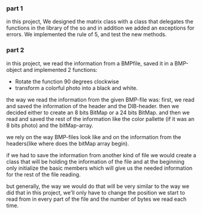 
### part 1

in this project, We designed the matrix class with a class that delegates the functions in the library of the so and in addition we added an exceptions for errors.
We implemented the rule of 5, and test the new methods.

### part 2

in this project, we read the information from a BMPfile, saved it in a BMP-object and implemented 2 functions:

- Rotate the function 90 degrees clockwise
- transform a colorful photo into a black and white.

the way we read the information from the given BMP-file was:
first, we read and saved the information of the header and the DIB-header.
then we decided either to create an 8 bits BitMap or a 24 bits BitMap.
and then we read and saved the rest of the information like the color pallette (if it was an 8 bits photo) and the bitMap-array.

we rely on the way BMP-files look like and on the information from the headers(like where does the bitMap array begin).

if we had to save the information from another kind of file we would create a class that will be holding the information of the file and at the beginning only initialize the basic members which will give us the needed information for the rest of the file reading.

but generally, the way we would do that will be very similar to the way we did that in this project, we'll only have to change the position we start to read from in every part of the file and the number of bytes we read each time.